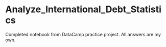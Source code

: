 # Analyze_International_Debt_Statistics
Completed notebook from DataCamp practice project. All answers are my own.
